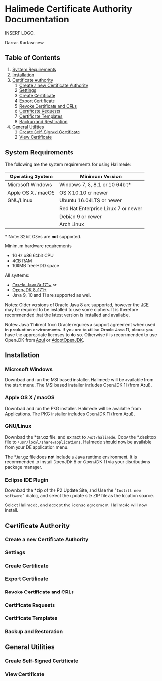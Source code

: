 # Halimede Certificate Authority Documentation

INSERT LOGO.

Darran Kartaschew

## Table of Contents

1. [System Requirements](#System_Requirements)
2. [Installation](#Installation)
3. [Certificate Authority](#Certificate_Authority)
	1. [Create a new Certificate Authority](#Create_a_new_Certificate_Authority)
	2. [Settings](#Settings)
	3. [Create Certificate](#Create_Certificate)
	4. [Export Certificate](#Export_Certificate)
	5. [Revoke Certificate and CRLs](#Revoke_Certificate_and_CRLs)
	6. [Certificate Requests](#Certificate_Requests)
	7. [Certificate Templates](#Certificate_Templates)
	8. [Backup and Restoration](#Backup_and_Restoration)
4. [General Utilities](#General_Utilities)
	1. [Create Self-Signed Certificate](#Create_Self-Signed_Certificate)
	2. [View Certificate](#View_Certificate)

## System Requirements

The following are the system requirements for using Halimede:

| Operating System   | Minimum Version
|--------------------|---------------
| Microsoft Windows  | Windows 7, 8, 8.1 or 10 64bit\*
| Apple OS X / macOS | OS X 10.10 or newer
| GNU/Linux          | Ubuntu 16.04LTS or newer
|                    | Red Hat Enterprise Linux 7 or newer
|                    | Debian 9 or newer
|                    | Arch Linux

\* Note: 32bit OSes are **not** supported.

Minimum hardware requirements:

* 1GHz x86 64bit CPU
* 4GB RAM
* 100MB free HDD space

All systems:

* [Oracle Java 8u171+](https://java.com/en/download/) or
* [OpenJDK 8u171+](https://www.azul.com/downloads/zulu/)
* Java 9, 10 and 11 are supported as well.

Notes: Older versions of Oracle Java 8 are supported, however the 
[JCE](http://www.oracle.com/technetwork/java/javase/downloads/jce8-download-2133166.html) 
may be required to be installed to use some ciphers. It is therefore
recommended that the latest version is installed and available.

Notes: Java 11 direct from Oracle requires a support agreement when used in
production environments. If you are to utilise Oracle Java 11, please you 
have the appropriate licenses to do so. Otherwise it is recommended to use 
OpenJDK from [Azul](https://www.azul.com/downloads/zulu/) or 
[AdoptOpenJDK](https://adoptopenjdk.net/).


## Installation

### Microsoft Windows

Download and run the MSI based installer. Halimede will be available from the
start menu. The MSI based installer includes OpenJDK 11 (from Azul).

### Apple OS X / macOS

Download and run the PKG installer. Halimede will be available from 
Applications. The PKG installer includes OpenJDK 11 (from Azul).

### GNU/Linux

Download the \*.tar.gz file, and extract to `/opt/halimede`. Copy the 
\*.desktop file to `/usr/local/share/applications`. Halimede should now be 
available from your DE application menu.

The \*.tar.gz file does **not** include a Java runtime environment. It is 
recommended to install OpenJDK 8 or OpenJDK 11 via your distributions package 
manager.

### Eclipse IDE Plugin

Download the \*.zip of the P2 Update Site, and Use the "`Install new software`" 
dialog, and select the update site ZIP file as the location source.

Select Halimede, and accept the license agreement. Halimede will now install.

## Certificate Authority

### Create a new Certificate Authority

### Settings

### Create Certificate

### Export Certificate

### Revoke Certificate and CRLs

### Certificate Requests

### Certificate Templates

### Backup and Restoration

## General Utilities

### Create Self-Signed Certificate

### View Certificate

